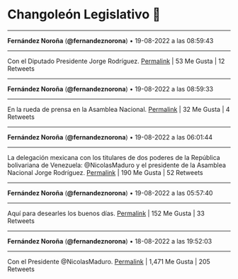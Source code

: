 # Changoleón Legislativo 🙈
*****
**Fernández Noroña** (**@fernandeznorona**) • 19-08-2022 a las 08:59:43
*****
Con el Diputado Presidente Jorge Rodríguez.
[Permalink](https://twitter.com/fernandeznorona/status/1560672874889097217) | 53 Me Gusta | 12 Retweets
*****
**Fernández Noroña** (**@fernandeznorona**) • 19-08-2022 a las 08:59:33
*****
En la rueda de prensa en la Asamblea Nacional.
[Permalink](https://twitter.com/fernandeznorona/status/1560672832535019521) | 32 Me Gusta | 4 Retweets
*****
**Fernández Noroña** (**@fernandeznorona**) • 19-08-2022 a las 06:01:44
*****
La delegación mexicana con los titulares de dos poderes de la República bolivariana de Venezuela: ⁦@NicolasMaduro⁩ y el presidente de la Asamblea Nacional Jorge Rodríguez.
[Permalink](https://twitter.com/fernandeznorona/status/1560628084021215232) | 190 Me Gusta | 52 Retweets
*****
**Fernández Noroña** (**@fernandeznorona**) • 19-08-2022 a las 05:57:40
*****
Aquí para desearles los buenos días.
[Permalink](https://twitter.com/fernandeznorona/status/1560627057683378177) | 152 Me Gusta | 33 Retweets
*****
**Fernández Noroña** (**@fernandeznorona**) • 18-08-2022 a las 19:52:03
*****
Con el Presidente @NicolasMaduro.
[Permalink](https://twitter.com/fernandeznorona/status/1560474648529305600) | 1,471 Me Gusta | 205 Retweets